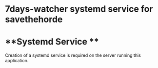 7days-watcher systemd service for savethehorde
===========

**Systemd Service **
======== 
Creation of a systemd service is required on the server running this application. 

